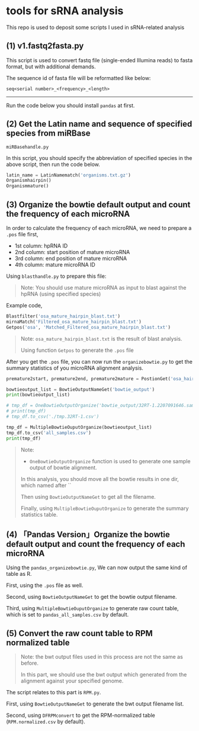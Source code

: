 # tools for sRNA analysis

This repo is used to deposit some scripts I used in sRNA-related analysis



## (1) v1.fastq2fasta.py

This script is used to convert fastq file (single-ended Illumina reads) to fasta format, but with additional demands.

The sequence id of fasta file will be reformatted like below:

`seq<serial number>_<frequency>_<length>`





---

Run the code below you should install `pandas` at first.

## (2) Get the Latin name and sequence of specified species from miRBase

`miRBasehandle.py`

In this script, you should specify the abbreviation of specified species in the above script, then run the code below.

```python
latin_name = LatinNamematch('organisms.txt.gz')
Organismhairpin()
Organismmature()
```



## (3) Organize the bowtie default output and count the frequency of each microRNA

In order to calculate the frequency of each microRNA, we need to prepare a `.pos` file first,

- 1st column: hpRNA ID
- 2nd column: start position of mature microRNA
- 3rd column: end position of mature microRNA
- 4th column: mature microRNA ID

Using `blasthandle.py` to prepare this file:

> Note: You should use mature microRNA as input to blast against the hpRNA (using specified species)

Example code,

```python
Blastfilter('osa_mature_hairpin_blast.txt') 
mirnaMatch('Filtered_osa_mature_hairpin_blast.txt')
Getpos('osa', 'Matched_Filtered_osa_mature_hairpin_blast.txt')
```

> Note: `osa_mature_hairpin_blast.txt` is the result of blast analysis.
>
> Using function `Getpos` to generate the `.pos` file



After you get the `.pos` file, you can now run the `organizebowtie.py` to get the summary statistics of you microRNA alignment analysis.

```python
premature2start, premature2end, premature2mature = PostionGet('osa_hairpin_mature.pos')

bowtieoutput_list = BowtieOutputNameGet('bowtie_output')
print(bowtieoutput_list)

# tmp_df = OneBowtieOutputOrganize('bowtie_output/32RT-1.2207091646.sam')
# print(tmp_df)
# tmp_df.to_csv('./tmp.32RT-1.csv')

tmp_df = MultipleBowtieOuputOrganize(bowtieoutput_list)
tmp_df.to_csv('all_samples.csv')
print(tmp_df)
```

> Note: 
>
> - `OneBowtieOutputOrganize` function is used to generate one sample output of bowtie alignment.
>
> In this analysis, you should move all the bowtie results in one dir, which named after ``
>
>  Then using `BowtieOutputNameGet` to get all the filename.
>
> Finally, using `MultipleBowtieOuputOrganize` to generate the summary statistics table.



## (4) 「Pandas Version」Organize the bowtie default output and count the frequency of each microRNA

Using the `pandas_organizebowtie.py`, We can now output the same kind of table as R.

First, using the `.pos` file as well.

Second, using `BowtieOutputNameGet` to get the bowtie output filename.

Third, using `MultipleBowtieOuputOrganize` to generate raw count table, which is set to `pandas_all_samples.csv` by default.



## (5) Convert the raw count table to RPM normalized table

> Note: the bwt output files used in this process are not the same as before.
>
> In this part, we should use the bwt output which generated from the alignment against your specified genome.

The script relates to this part is `RPM.py`.

First, using `BowtieOutputNameGet` to generate the bwt output filename list.

Second, using `DFRPMconvert` to get the RPM-normalized table (`RPM.normalized.csv` by default).
